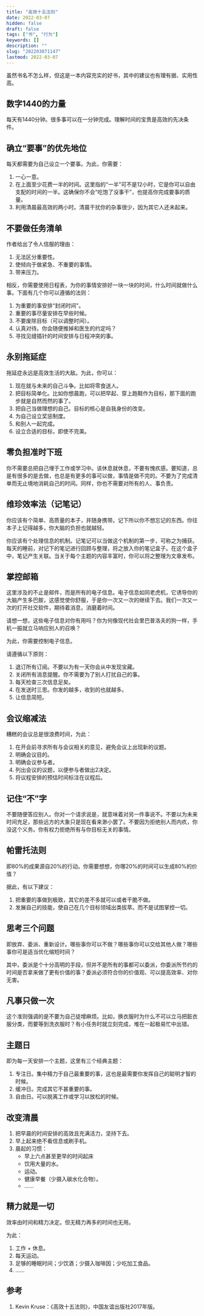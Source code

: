 ```yaml
---
title: "高效十五法则"
date: 2022-03-07
hidden: false
draft: false
tags: ["书", "行为"]
keywords: []
description: ""
slug: "202203071147"
lastmod: 2022-03-07
---
```


虽然书名不怎么样，但这是一本内容充实的好书，其中的建议也有理有据、实用性高。

## 数字1440的力量

每天有1440分钟。很多事可以在一分钟完成。理解时间的宝贵是高效的先决条件。

## 确立“要事”的优先地位

每天都需要为自己设立一个要事。为此，你需要：

1.  一心一意。
2.  在上面至少花费一半的时间。这里指的“一半”可不是12小时，它是你可以自由支配的时间的一半。这确保你不会“吃饱了没事干”，也提高你完成要事的质量。
3.  利用清晨最高效的两小时。清晨干扰你的杂事很少，因为其它人还未起来。

## 不要做任务清单

作者给出了令人信服的理由：

1.  无法区分重要性。
2.  使倾向于做紧急、不重要的事情。
3.  带来压力。

相反，你需要使用日程表，为你的事情安排好一块一块的时间，什么时间就做什么事。下面有几个你可以遵循的法则：

1.  为重要的事安排“封闭时间”。
2.  重要的事尽量安排在早些时候。
3.  不要废除目标（可以调整时间）。
4.  认真对待。你会随便推掉和医生的约定吗？
5.  寻找见缝插针的时间安排与日程冲突的事。

## 永别拖延症

拖延症永远是高效生活的大敌。为此，你可以：

1.  现在就与未来的自己斗争。比如将零食送人。
2.  把目标简单化。比如你想晨跑，可以把早起、穿上跑鞋作为目标，那下面的跑步就是自然而然的事了。
3.  把自己当做理想的自己。目标的核心是自我身份的改变。
4.  为自己设立奖惩制度。
5.  和别人一起完成。
6.  设立合适的目标，即使不完美。

## 零负担准时下班

你不需要总把自己埋于工作或学习中。该休息就休息，不要有愧疚感。要知道，总是有很多的是去做，也总是有更多的事可以做，事情是做不完的。不要为了完成清单而无止境地消耗自己的时间。同样，你也不需要对所有的人、事负责。

## 维珍效率法（记笔记）

你应该有个简单、高质量的本子，并随身携带。记下所以你不想忘记的东西。你往本子上记得越多，你大脑的负担也就越轻。

你应该有个处理信息的机制。记笔记可以当做这个机制的第一步，可称之为捕获。每天的睡前，对记下的笔记进行回顾与整理，将之放入你的笔记盒子。在这个盒子中，笔记产生关联。当关于每个主题的内容丰富时，你可以将之整理为文章发布。


## 掌控邮箱

这里涉及的不止是邮件，而是所有的电子信息。电子信息如同老虎机，它诱导你的大脑产生多巴胺，这感觉使你舒服，于是你一次又一次的继续下去。我们一次又一次的打开社交软件，期待着消息，消磨着时间。

请想一想，这些电子信息对你有用吗？你为何像现代社会里巴普洛夫的狗一样，手机一振就立马响应别人的召唤？

为此，你需要控制电子信息。

请遵循以下原则：

1.  退订所有订阅。不要以为有一天你会从中发现宝藏。
2.  关闭所有消息提醒。你不需要为了别人打扰自己的事。
3.  每天检查三次信息足矣。
4.  在发送时三思。你发的越多，收到的也就越多。
5.  让信息简短。

## 会议缩减法

糟糕的会议总是很浪费时间，为此：

1.  在开会前寻求所有与会议相关的意见，避免会议上出现新的议题。
2.  明确会议目的。
3.  明确会议参与者。
4.  列出会议的议题，以便参与者做出2决定。
5.  将议程安排的预估时间标注在议程后。

## 记住“不”字

不要随便答应别人。你对一个请求说是，就意味着对另一件事说不。不要以为未来时间充足，那些远方的大象只是现在看来渺小罢了。不要因为拒绝别人而内疚，你没这个义务。你有权力拒绝所有与你目标无关的事情。

## 帕雷托法则

即80%的成果源自20%的行动。你需要想想，你哪20%的时间可以生成80%的价值？

据此，有以下建议：

1.  把重要的事做到极致，其它的差不多就可以或者干脆不做。
2.  发展自己的技能，使自己在几个目标领域出类拔萃。而不是试图掌控一切。

## 思考三个问题

即放弃、委派、重新设计。哪些事你可以不做？哪些事你可以交给其他人做？哪些事你可是适当优化缩短时间？

其中，委派是个十分高明的手段，但并不是所有的事都可以委派，你委派所节约的时间是否拿来做了更有价值的事？委派必须符合你的价值观、可以提高效率、对你无害。

## 凡事只做一次

这个准则强调的是不要为自己徒增麻烦。比如，换衣服时为什么不可以立马把脏衣服分类，而要等到洗衣服时？有小任务时就立刻完成，堆在一起极易忙中出错。

## 主题日

即为每一天安排一个主题，这里有三个经典主题：

1.  专注日。集中精力于自己最重要的事，这也是最需要你发挥自己的聪明才智的时候。
2.  缓冲日。完成其它不甚重要的事。
3.  自由日。可以脱离工作或学习以放松的时候。

## 改变清晨

1.  把早晨的时间安排的高效且充满活力，坚持下去。
2.  早上起来绝不看信息或刷手机。
3.  晨起的习惯：
    -   早上六点甚至更早的时间起床
    -   饮用大量的水。
    -   运动。
    -   健康早餐（少摄入碳水化合物）。
    -   ……

## 精力就是一切

效率由时间和精力决定。但无精力再多的时间也无用。

为此：

1.  工作 + 休息。
2.  每天运动。
3.  足够的睡眠时间；少饮酒；少摄入咖啡因；少吃加工食品。
4.  ……

## 参考

1.  Kevin Kruse：《高效十五法则》，中国友谊出版社2017年版。